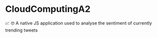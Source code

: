 # CloudComputingA2
📈 🤓 A native JS application used to analyse the sentiment of currently trending tweets  
